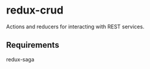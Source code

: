 # redux-crud

Actions and reducers for interacting with REST services.


## Requirements

redux-saga
